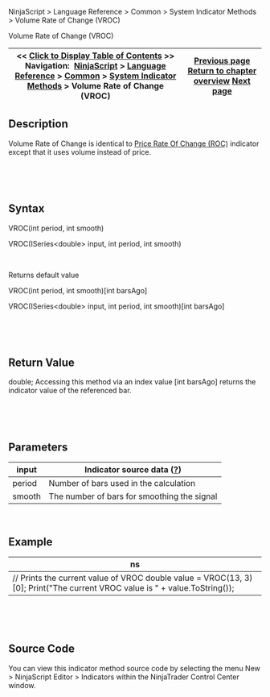 ﻿


NinjaScript \> Language Reference \> Common \> System Indicator Methods \> Volume Rate of Change (VROC)






















Volume Rate of Change (VROC)







| \<\< [Click to Display Table of Contents](volume_rate_of_change_vroc.md) \>\> **Navigation:**     [NinjaScript](ninjascript.md) \> [Language Reference](language_reference_wip.md) \> [Common](common.md) \> [System Indicator Methods](indicators.md) \> Volume Rate of Change (VROC) | [Previous page](volume_oscillator.md) [Return to chapter overview](indicators.md) [Next page](volume_up_down.md) |
| --- | --- |











## Description


Volume Rate of Change is identical to [Price Rate Of Change (ROC)](rate_of_change_roc.md) indicator except that it uses volume instead of price.


 


 


## Syntax


VROC(int period, int smooth)  

VROC(ISeries\<double\> input, int period, int smooth)


 


Returns default value  

VROC(int period, int smooth)\[int barsAgo]  

VROC(ISeries\<double\> input, int period, int smooth)\[int barsAgo]


 


 


## Return Value


double; Accessing this method via an index value \[int barsAgo] returns the indicator value of the referenced bar.


 


 


## Parameters




| input | Indicator source data ([?](valid_input_data_for_indicator.md)) |
| --- | --- |
| period | Number of bars used in the calculation |
| smooth | The number of bars for smoothing the signal |



 


## 


## Example




| ns |
| --- |
| // Prints the current value of VROC double value \= VROC(13, 3)\[0]; Print("The current VROC value is " \+ value.ToString()); |



 


 


## Source Code


You can view this indicator method source code by selecting the menu New \> NinjaScript Editor \> Indicators within the NinjaTrader Control Center window.








